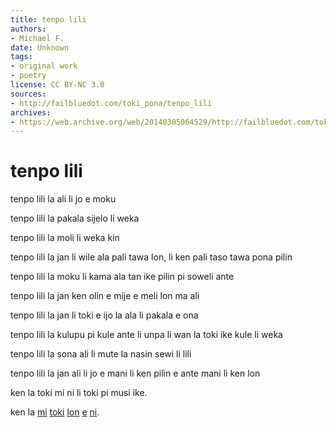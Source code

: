 ```yaml
---
title: tenpo lili
authors:
- Michael F.
date: Unknown
tags:
- original work
- poetry
license: CC BY-NC 3.0
sources:
- http://failbluedot.com/toki_pona/tenpo_lili
archives:
- https://web.archive.org/web/20140305064529/http://failbluedot.com/toki_pona/tenpo_lili
---
```


# tenpo lili

tenpo lili la ali li jo e moku

tenpo lili la pakala sijelo li weka

tenpo lili la moli li weka kin

tenpo lili la jan li wile ala pali tawa lon, li ken pali taso tawa pona pilin

tenpo lili la moku li kama ala tan ike pilin pi soweli ante

tenpo lili la jan ken olin e mije e meli lon ma ali

tenpo lili la jan li toki e ijo la ala li pakala e ona

tenpo lili la kulupu pi kule ante li unpa li wan la toki ike kule li weka

tenpo lili la sona ali li mute la nasin sewi li lili

tenpo lili la jan ali li jo e mani li ken pilin e ante mani li ken lon

ken la toki mi ni li toki pi musi ike.

ken la [mi](https://web.archive.org/web/20140305064529/http://failbluedot.com/is-the-world-getting-more-violent) [toki](https://web.archive.org/web/20140305064529/http://www.transhumanism.org/) [lon](https://web.archive.org/web/20140305064529/http://www.gapminder.org/) [e](https://web.archive.org/web/20140305064529/http://www.youtube.com/watch?v=IfbOyw3CT6A) [ni](https://web.archive.org/web/20140305064529/http://www.nickbostrom.com/fable/dragon.html).